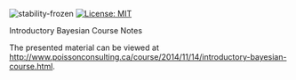 ![stability-frozen](https://img.shields.io/badge/stability-locked-blue.svg)
[![License: MIT](https://img.shields.io/badge/License-MIT-yellow.svg)](https://opensource.org/licenses/MIT)

Introductory Bayesian Course Notes

The presented material can be viewed at <http://www.poissonconsulting.ca/course/2014/11/14/introductory-bayesian-course.html>.
